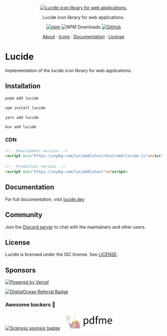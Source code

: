 <p align="center">
  <a href="https://github.com/lucide-icons/lucide">
    <img src="https://lucide.dev/package-logos/lucide.svg" alt="Lucide icon library for web applications." width="540">
  </a>
</p>

<p align="center">
Lucide icon library for web applications.
</p>

<div align="center">

  [![npm](https://img.shields.io/npm/v/lucide?style=for-the-badge)](https://www.npmjs.com/package/lucide)
  ![NPM Downloads](https://img.shields.io/npm/dw/lucide?style=for-the-badge)
  [![GitHub](https://img.shields.io/github/license/lucide-icons/lucide?style=for-the-badge)](https://lucide.dev/license)
</div>

<p align="center">
  <a href="https://lucide.dev/guide/">About</a>
  ·
  <a href="https://lucide.dev/icons/">Icons</a>
  ·
  <a href="https://lucide.dev/guide/packages/lucide">Documentation</a>
  ·
  <a href="https://lucide.dev/license">License</a>
</p>

# Lucide

Implementation of the lucide icon library for web applications.

## Installation

```sh
pnpm add lucide
```

```sh
npm install lucide
```

```sh
yarn add lucide
```

```sh
bun add lucide
```

### CDN

```html
<!-- Development version -->
<script src="https://unpkg.com/lucide@latest/dist/umd/lucide.js"></script>

<!-- Production version -->
<script src="https://unpkg.com/lucide@latest"></script>
```

## Documentation

For full documentation, visit [lucide.dev](https://lucide.dev/guide/packages/lucide)

## Community

Join the [Discord server](https://discord.gg/EH6nSts) to chat with the maintainers and other users.

## License

Lucide is licensed under the ISC license. See [LICENSE](https://lucide.dev/license).

## Sponsors

<a href="https://vercel.com?utm_source=lucide&utm_campaign=oss">
  <img src="https://lucide.dev/vercel.svg" alt="Powered by Vercel" width="200" />
</a>

<a href="https://www.digitalocean.com/?refcode=b0877a2caebd&utm_campaign=Referral_Invite&utm_medium=Referral_Program&utm_source=badge"><img src="https://lucide.dev/digitalocean.svg" width="200" alt="DigitalOcean Referral Badge" /></a>

### Awesome backers 🍺

<a href="https://www.scipress.io?utm_source=lucide"><img src="https://lucide.dev/sponsors/scipress.svg" width="180" alt="Scipress sponsor badge" /></a>
<a href="https://github.com/pdfme/pdfme"><img src="../../docs/public/sponsors/pdfme.svg" width="180" alt="pdfme sponsor badge" /></a>
